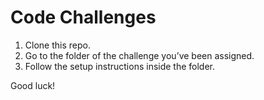 # Code Challenges

1. Clone this repo.
2. Go to the folder of the challenge you’ve been assigned.
3. Follow the setup instructions inside the folder.

Good luck!